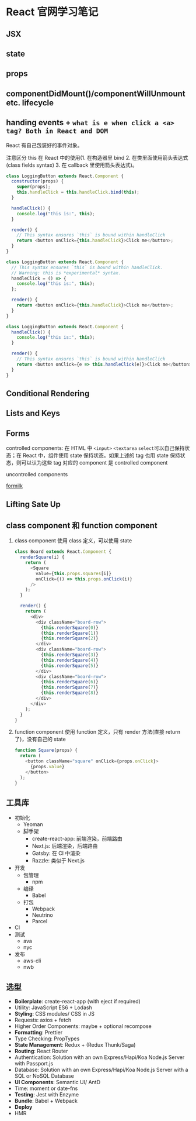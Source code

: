# React 官网学习笔记

## JSX

## state

## props

## componentDidMount()/componentWillUnmount etc. lifecycle

## handing events + `what is e when click a <a> tag? Both in React and DOM`

React 有自己包装好的事件对象。

注意区分 this 在 React 中的使用(1. 在构造器里 bind 2. 在类里面使用箭头表达式(class fields syntax) 3. 在 callback 里使用箭头表达式)。

```javascript
class LoggingButton extends React.Component {
  constructor(props) {
    super(props);
    this.handleClick = this.handleClick.bind(this);
  }

  handleClick() {
    console.log("this is:", this);
  }

  render() {
    // This syntax ensures `this` is bound within handleClick
    return <button onClick={this.handleClick}>Click me</button>;
  }
}
```

```javascript
class LoggingButton extends React.Component {
  // This syntax ensures `this` is bound within handleClick.
  // Warning: this is *experimental* syntax.
  handleClick = () => {
    console.log("this is:", this);
  };

  render() {
    return <button onClick={this.handleClick}>Click me</button>;
  }
}
```

```javascript
class LoggingButton extends React.Component {
  handleClick() {
    console.log("this is:", this);
  }

  render() {
    // This syntax ensures `this` is bound within handleClick
    return <button onClick={e => this.handleClick(e)}>Click me</button>;
  }
}
```

## Conditional Rendering

## Lists and Keys

## Forms

controlled components: 在 HTML 中 `<input>` `<textarea` `select`可以自己保持状态；在 React 中，组件使用 state 保持状态。如果上述的 tag 也用 state 保持状态，则可以认为这些 tag 对应的 component 是 controlled component

uncontrolled components

[formilk](https://jaredpalmer.com/formik/docs/overview)

## Lifting Sate Up

## class component 和 function component

1. class component 使用 class 定义，可以使用 state

   ```javascript
   class Board extends React.Component {
     renderSquare(i) {
       return (
         <Square
           value={this.props.squares[i]}
           onClick={() => this.props.onClick(i)}
         />
       );
     }

     render() {
       return (
         <div>
           <div className="board-row">
             {this.renderSquare(0)}
             {this.renderSquare(1)}
             {this.renderSquare(2)}
           </div>
           <div className="board-row">
             {this.renderSquare(3)}
             {this.renderSquare(4)}
             {this.renderSquare(5)}
           </div>
           <div className="board-row">
             {this.renderSquare(6)}
             {this.renderSquare(7)}
             {this.renderSquare(8)}
           </div>
         </div>
       );
     }
   }
   ```

2. function component 使用 function 定义，只有 render 方法(直接 return 了)，没有自己的 state

   ```javascript
   function Square(props) {
     return (
       <button className="square" onClick={props.onClick}>
         {props.value}
       </button>
     );
   }
   ```

## 工具库

- 初始化
  - Yeoman
  - 脚手架
    - create-react-app: 前端渲染，前端路由
    - Next.js: 后端渲染，后端路由
    - Gatsby: 在 CI 中渲染
    - Razzle: 类似于 Next.js
- 开发
  - 包管理
    - npm
  - 编译
    - Babel
  - 打包
    - Webpack
    - Neutrino
    - Parcel
- CI
- 测试
  - ava
  - nyc
- 发布
  - aws-cli
  - nwb

## 选型

- **Boilerplate**: create-react-app (with eject if required)
- Utility: JavaScript ES6 + Lodash
- **Styling**: CSS modules/ CSS in JS
- Requests: axios + fetch
- Higher Order Components: maybe + optional recompose
- **Formatting**: Prettier
- Type Checking: PropTypes
- **State Management**: Redux + (Redux Thunk/Saga)
- **Routing**: React Router
- Authentication: Solution with an own Express/Hapi/Koa Node.js Server with Passport.js
- Database: Solution with an own Express/Hapi/Koa Node.js Server with a SQL or NoSQL Database
- **UI Components**: Semantic UI/ AntD
- Time: moment or date-fns
- **Testing**: Jest with Enzyme
- **Bundle**: Babel + Webpack
- **Deploy**
- HMR

